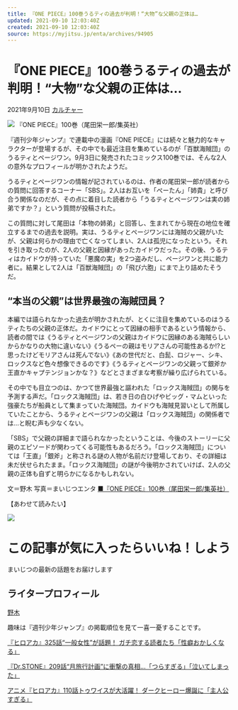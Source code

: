 ```yaml
---
title: 『ONE PIECE』100巻うるティの過去が判明！“大物”な父親の正体は…
updated: 2021-09-10 12:03:40Z
created: 2021-09-10 12:03:40Z
source: https://myjitsu.jp/enta/archives/94905
---
```


# 『ONE PIECE』100巻うるティの過去が判明！“大物”な父親の正体は…

2021年9月10日
[カルチャー](https://myjitsu.jp/enta/archives/category/culture)

![](https://myjitsu.jp/enta/wp-content/uploads/2021/09/210906onepiece100.jpg)
『ONE PIECE』100巻（尾田栄一郎/集英社）

『週刊少年ジャンプ』で連載中の漫画『ONE PIECE』には続々と魅力的なキャラクターが登場するが、その中でも最近注目を集めているのが「百獣海賊団」のうるティとページワン。9月3日に発売されたコミックス100巻では、そんな2人の意外なプロフィールが明かされたようだ。

うるティとページワンの情報が記されているのは、作者の尾田栄一郎が読者からの質問に回答するコーナー「SBS」。2人はお互いを「ぺーたん」「姉貴」と呼び合う関係なのだが、その点に着目した読者から「うるティとページワンは実の姉弟ですか？」という質問が投稿された。

この質問に対して尾田は「本物の姉弟」と回答し、生まれてから現在の地位を確立するまでの過去を説明。実は、うるティとページワンには海賊の父親がいたが、父親は何らかの理由で亡くなってしまい、2人は孤児になったという。それを引き取ったのが、2人の父親と因縁があったカイドウだった。その後、うるティはカイドウが持っていた「悪魔の実」を2つ盗みだし、ページワンと共に能力者に。結果として2人は「百獣海賊団」の「飛び六胞」にまで上り詰めたそうだ。

## “本当の父親”は世界最強の海賊団員？

本編では語られなかった過去が明かされたが、とくに注目を集めているのはうるティたちの父親の正体だ。カイドウにとって因縁の相手であるという情報から、読者の間では《うるティとページワンの父親はカイドウに因縁のある海賊らしいからかなりの大物に違いない》《うるペーの親はモリアさんの可能性あるか!?と思ったけどモリアさんは死んでない》《あの世代だと、白髭、ロジャー、シキ、ロックスなど色々想像できるのです》《うるティとページワンの父親って銀斧か王直かキャプテンジョンかな？》などとさまざまな考察が繰り広げられている。

その中でも目立つのは、かつて世界最強と謳われた「ロックス海賊団」の関与を予測する声だ。「ロックス海賊団」は、若き日の白ひげやビッグ・マムといった強豪たちが船員として集まっていた海賊団。カイドウも海賊見習いとして所属していたことから、うるティとページワンの父親は「ロックス海賊団」の関係者では…と睨む声も少なくない。

「SBS」で父親の詳細まで語られなかったということは、今後のストーリーに父親のエピソードが関わってくる可能性もあるだろう。「ロックス海賊団」については「王直」「銀斧」と称される謎の人物が名前だけ登場しており、その詳細は未だ伏せられたまま。「ロックス海賊団」の謎が今後明かされていけば、2人の父親の正体も自ずと明らかになるかもしれない。

文＝野木
写真＝まいじつエンタ
[■『ONE PIECE』100巻（尾田栄一郎/集英社）](https://amzn.to/3n4624L)

【あわせて読みたい】

![](https://myjitsu.jp/enta/wp-content/uploads/2021/09/210906onepiece100-219x111.jpg)

# この記事が気に入ったらいいね！しよう

まいじつの最新の話題をお届けします

## ライタープロフィール

[野木](https://myjitsu.jp/enta/archives/author/nogi)

趣味は『週刊少年ジャンプ』の掲載順位を見て一喜一憂することです。

[『ヒロアカ』325話“一般女性”が話題！ ガチ恋する読者たち「性癖おかしくなる」](https://myjitsu.jp/enta/archives/94873)

[『Dr.STONE』209話“月旅行計画”に衝撃の真相…「つらすぎる」「泣いてしまった」](https://myjitsu.jp/enta/archives/94855)

[アニメ『ヒロアカ』110話トゥワイスが大活躍！ ダークヒーロー爆誕に「主人公すぎる」](https://myjitsu.jp/enta/archives/94846)
